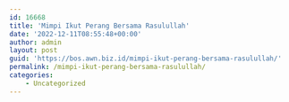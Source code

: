 ```yaml
---
id: 16668
title: 'Mimpi Ikut Perang Bersama Rasulullah'
date: '2022-12-11T08:55:48+00:00'
author: admin
layout: post
guid: 'https://bos.awn.biz.id/mimpi-ikut-perang-bersama-rasulullah/'
permalink: /mimpi-ikut-perang-bersama-rasulullah/
categories:
    - Uncategorized
---
```


